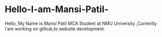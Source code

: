 # Hello-I-am-Mansi-Patil-
Hello, My Name is Mansi Patil MCA Student at NMU University ,Currently i'am working on github,to website development.
